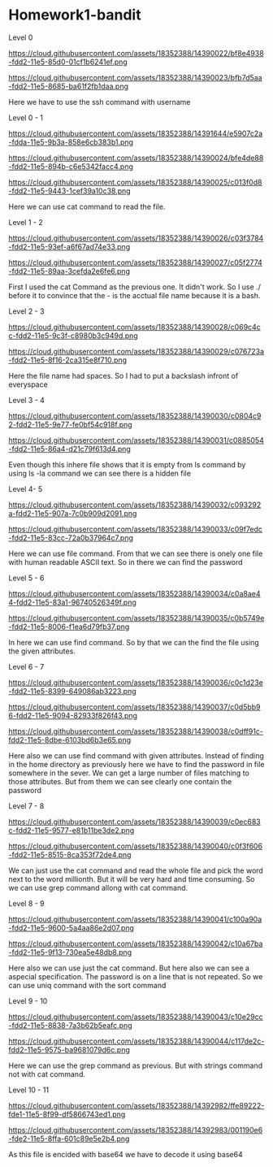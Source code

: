 # Homework1-bandit

Level 0 

https://cloud.githubusercontent.com/assets/18352388/14390022/bf8e4938-fdd2-11e5-85d0-01cf1b6241ef.png

https://cloud.githubusercontent.com/assets/18352388/14390023/bfb7d5aa-fdd2-11e5-8685-ba61f2fb1daa.png

Here we have to use the ssh command with username

Level 0 - 1

https://cloud.githubusercontent.com/assets/18352388/14391644/e5907c2a-fdda-11e5-9b3a-858e6cb383b1.png

https://cloud.githubusercontent.com/assets/18352388/14390024/bfe4de88-fdd2-11e5-894b-c6e5342facc4.png

https://cloud.githubusercontent.com/assets/18352388/14390025/c013f0d8-fdd2-11e5-9443-1cef39a10c38.png

Here we can use cat command to read the file.

Level 1 - 2

https://cloud.githubusercontent.com/assets/18352388/14390026/c03f3784-fdd2-11e5-93ef-a6f67ad74e33.png

https://cloud.githubusercontent.com/assets/18352388/14390027/c05f2774-fdd2-11e5-89aa-3cefda2e6fe6.png

First I used the cat Command as the previous one. It didn't work. So I use ./ before it to convince that the - is the acctual file name because it is a bash.

Level 2 - 3

https://cloud.githubusercontent.com/assets/18352388/14390028/c069c4cc-fdd2-11e5-9c3f-c8980b3c949d.png

https://cloud.githubusercontent.com/assets/18352388/14390029/c076723a-fdd2-11e5-8f16-2ca315e8f710.png

Here the file name had spaces. So I had to put a backslash infront of everyspace

Level 3 - 4

https://cloud.githubusercontent.com/assets/18352388/14390030/c0804c92-fdd2-11e5-9e77-fe0bf54c918f.png

https://cloud.githubusercontent.com/assets/18352388/14390031/c0885054-fdd2-11e5-86a4-d21c79f613d4.png

Even though this inhere file shows that it is empty from ls command by using ls -la command we can see there is a hidden file

Level 4- 5

https://cloud.githubusercontent.com/assets/18352388/14390032/c093292a-fdd2-11e5-907a-7c0b909d2091.png

https://cloud.githubusercontent.com/assets/18352388/14390033/c09f7edc-fdd2-11e5-83cc-72a0b37964c7.png

Here we can use file command. From that we can see there is onely one file with human readable ASCII text. So in there we can find the password

Level 5 - 6

https://cloud.githubusercontent.com/assets/18352388/14390034/c0a8ae44-fdd2-11e5-83a1-96740526349f.png

https://cloud.githubusercontent.com/assets/18352388/14390035/c0b5749e-fdd2-11e5-8006-f1ea6d79fb37.png

In here we can use find command. So by that we can the find the file using the given attributes.

Level 6 - 7

https://cloud.githubusercontent.com/assets/18352388/14390036/c0c1d23e-fdd2-11e5-8399-649086ab3223.png

https://cloud.githubusercontent.com/assets/18352388/14390037/c0d5bb96-fdd2-11e5-9094-82933f826f43.png

https://cloud.githubusercontent.com/assets/18352388/14390038/c0dff91c-fdd2-11e5-8dbe-6103bd6b3e65.png

Here also we can use find command with given attributes. Instead of finding in the home directory as previously here we have to find the password in file somewhere in the sever. We can get a large number of files matching to those attributes. But from them we can see clearly one contain the password

Level 7 - 8

https://cloud.githubusercontent.com/assets/18352388/14390039/c0ec683c-fdd2-11e5-9577-e81b11be3de2.png

https://cloud.githubusercontent.com/assets/18352388/14390040/c0f3f606-fdd2-11e5-8515-8ca353f72de4.png

We can just use the cat command and read the whole file and pick the word next to the word millionth. But it will be very hard and time consuming. So we can use grep command allong with cat command.

Level 8 - 9

https://cloud.githubusercontent.com/assets/18352388/14390041/c100a90a-fdd2-11e5-9600-5a4aa86e2d07.png

https://cloud.githubusercontent.com/assets/18352388/14390042/c10a67ba-fdd2-11e5-9f13-730ea5e48db8.png

Here also we can use just the cat command. But here also we can see a aspecial specification. The password is on a line that is not repeated. So we can use uniq command with the sort command

Level 9 - 10

https://cloud.githubusercontent.com/assets/18352388/14390043/c10e29cc-fdd2-11e5-8838-7a3b62b5eafc.png

https://cloud.githubusercontent.com/assets/18352388/14390044/c117de2c-fdd2-11e5-9575-ba9681079d6c.png

Here we can use the grep command as previous. But with strings command not with cat command.

Level 10 - 11

https://cloud.githubusercontent.com/assets/18352388/14392982/ffe89222-fde1-11e5-8f99-df5866743ed1.png

https://cloud.githubusercontent.com/assets/18352388/14392983/001190e6-fde2-11e5-8ffa-601c89e5e2b4.png

As this file is encided with base64 we have to decode it using base64


